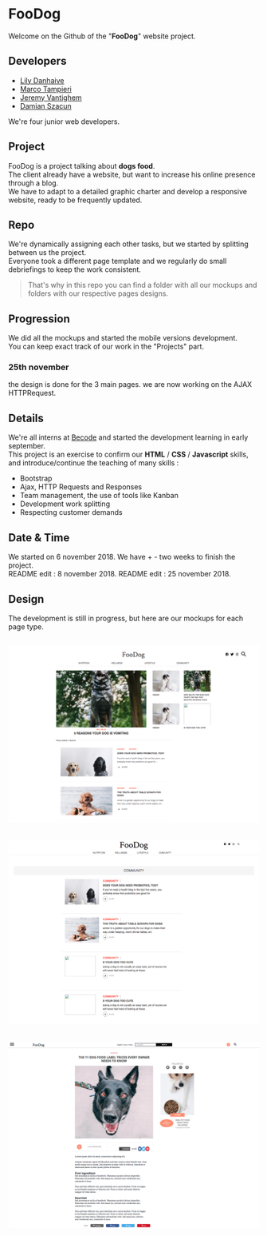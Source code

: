 FooDog 
======

Welcome on the Github of the "__FooDog__" website project.  

## Developers

- [Lily Danhaive](https://github.com/LilyDa08)
- [Marco Tampieri](https://github.com/MarcoTampieri)
- [Jeremy Vantighem](https://github.com/jevanty)
- [Damian Szacun](https://github.com/damianszn)

We're four junior web developers.

## Project

FooDog is a project talking about __dogs food__.  
The client already have a website, but want to increase his online presence through a blog.   
We have to adapt to a detailed graphic charter and develop a responsive website, ready to be frequently updated.

## Repo

We're dynamically assigning each other tasks, but we started by splitting between us the project.   
Everyone took a different page template and we regularly do small debriefings to keep the work consistent.  
>That's why in this repo you can find a folder with all our mockups and folders with our respective pages designs.

## Progression

We did all the mockups and started the mobile versions development.  
You can keep exact track of our work in the "Projects" part.  
### 25th november
the design is done for the 3 main pages.
we are now working on the AJAX HTTPRequest.

## Details

We're all interns at [Becode](https://www.becode.org/) and started the development learning in early september.  
This project is an exercise to confirm our __HTML__ / __CSS__ / __Javascript__ skills, and introduce/continue the teaching of many skills :  
- Bootstrap
- Ajax, HTTP Requests and Responses
- Team management, the use of tools like Kanban
- Development work splitting
- Respecting customer demands

## Date & Time

We started on 6 november 2018. We have + - two weeks to finish the project.  
README edit : 8 november 2018.
README edit : 25 november 2018.

## Design

The development is still in progress, but here are our mockups for each page type.

![Home Page](MockupSmartphone/Homepage.png)  
---
![category Page](MockupSmartphone/category.png)  
---
![article Page](MockupSmartphone/article.png) 
--- 
